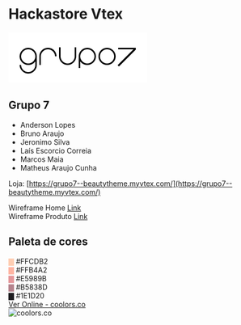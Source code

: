 # Hackastore Vtex
![GRUPO7](/assets/logogrupo7-preto.png)

## Grupo 7
- Anderson Lopes
- Bruno Araujo
- Jeronimo Silva
- Laís Escorcio Correia
- Marcos Maia
- Matheus Araujo Cunha

Loja: [https://grupo7--beautytheme.myvtex.com/](https://grupo7--beautytheme.myvtex.com/)

Wireframe Home [Link](https://xd.adobe.com/view/6e88c285-ce27-4450-86f3-3eeebf65abff-3bdb/) <br/>
Wireframe Produto [Link](https://xd.adobe.com/view/6e88c285-ce27-4450-86f3-3eeebf65abff-3bdb/screen/06337f97-e808-4c28-b7bf-511c88559cad)</br>

## Paleta de cores
<span style="color:#FFCDB2">▇</span> #FFCDB2 <br/>
<span style="color:#FFB4A2">▇</span> #FFB4A2 <br/>
<span style="color:#E5989B">▇</span> #E5989B <br/>
<span style="color:#B5838D">▇</span> #B5838D <br/>
<span style="color:#1E1D20">▇</span> #1E1D20 <br/>
[Ver Online - coolors.co](https://coolors.co/ffcdb2-ffb4a2-e5989b-b5838d-1e1d20)<br/>
![coolors.co](https://images-ext-1.discordapp.net/external/sSibpNS_B3YBaC763RoyX3fZd9VpkjDXamp8y61QkIY/https/res.cloudinary.com/coolors/image/upload/v1601055059/live/temporary/rmbb6jbrq6ytqfqhxs7d.png?width=954&height=501)
